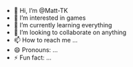 - 👋 Hi, I’m @Matt-TK
- 👀 I’m interested in games
- 🌱 I’m currently learning everything
- 💞️ I’m looking to collaborate on anything
- 📫 How to reach me ...
- 😄 Pronouns: ...
- ⚡ Fun fact: ...
